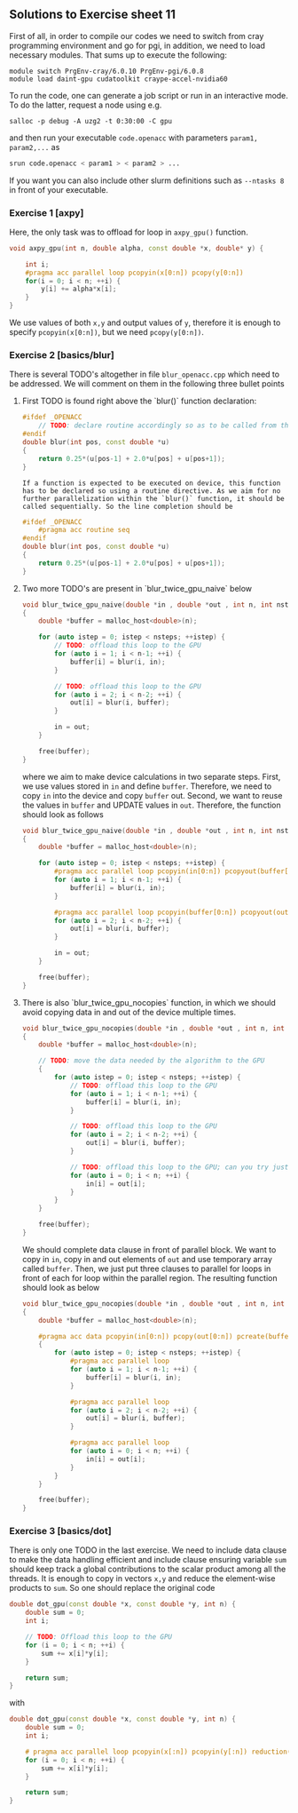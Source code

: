 ## Solutions to Exercise sheet 11


First of all, in order to compile our codes we need to switch from cray programming environment and go for pgi, in addition, we  need to load necessary modules. That sums up to execute the following:

```
module switch PrgEnv-cray/6.0.10 PrgEnv-pgi/6.0.8
module load daint-gpu cudatoolkit craype-accel-nvidia60
```

To run the code, one can generate a job script or run in an interactive mode. To do the latter, request a node using e.g.

```
salloc -p debug -A uzg2 -t 0:30:00 -C gpu
```
and then run your executable `code.openacc` with parameters `param1, param2,...` as 

```bash
srun code.openacc < param1 > < param2 > ...
```
If you want you can also include other slurm definitions such as `--ntasks 8` in front of your executable.

### Exercise 1 [axpy]

Here, the only task was to offload for loop in `axpy_gpu()` function. 

```C++
void axpy_gpu(int n, double alpha, const double *x, double* y) {

    int i;
    #pragma acc parallel loop pcopyin(x[0:n]) pcopy(y[0:n])
    for(i = 0; i < n; ++i) {
        y[i] += alpha*x[i];
    }
}
```

We use values of both `x,y` and output values of `y`, therefore it is enough to specify `pcopyin(x[0:n])`, but we need `pcopy(y[0:n])`. 

### Exercise 2 [basics/blur]

There is several TODO's altogether in file `blur_openacc.cpp` which need to be addressed. We will comment on them in the following three bullet points

<ol>
    
<li> First TODO is found right above the `blur()` function declaration:

```C++
#ifdef _OPENACC
    // TODO: declare routine accordingly so as to be called from the GPU
#endif
double blur(int pos, const double *u)
{
    return 0.25*(u[pos-1] + 2.0*u[pos] + u[pos+1]);
}
```

    If a function is expected to be executed on device, this function has to be declared so using a routine directive. As we aim for no further parallelization within the `blur()` function, it should be called sequentially. So the line completion should be 

```C++
#ifdef _OPENACC
    #pragma acc routine seq
#endif
double blur(int pos, const double *u)
{
    return 0.25*(u[pos-1] + 2.0*u[pos] + u[pos+1]);
}
```
</li>
    
<li> Two more TODO's are present in  `blur_twice_gpu_naive` below
    
```C++
void blur_twice_gpu_naive(double *in , double *out , int n, int nsteps)
{
    double *buffer = malloc_host<double>(n);

    for (auto istep = 0; istep < nsteps; ++istep) {
        // TODO: offload this loop to the GPU
        for (auto i = 1; i < n-1; ++i) {
            buffer[i] = blur(i, in);
        }

        // TODO: offload this loop to the GPU
        for (auto i = 2; i < n-2; ++i) {
            out[i] = blur(i, buffer);
        }

        in = out;
    }

    free(buffer);
}
```
                                 
where we aim to make device calculations in two separate steps. First, we use values stored in `in` and define `buffer`. Therefore, we need to copy `in` into the device and copy `buffer` out. Second, we want to reuse the values in `buffer` and  UPDATE values in `out`. Therefore, the function should look as follows

```C++
void blur_twice_gpu_naive(double *in , double *out , int n, int nsteps)
{
    double *buffer = malloc_host<double>(n);

    for (auto istep = 0; istep < nsteps; ++istep) {
        #pragma acc parallel loop pcopyin(in[0:n]) pcopyout(buffer[0:n])
        for (auto i = 1; i < n-1; ++i) {
            buffer[i] = blur(i, in);
        }

        #pragma acc parallel loop pcopyin(buffer[0:n]) pcopyout(out[2:n-4])
        for (auto i = 2; i < n-2; ++i) {
            out[i] = blur(i, buffer);
        }

        in = out;
    }

    free(buffer);
}
```              
                                 
</li>
        
<li> There is also `blur_twice_gpu_nocopies` function, in which we should avoid copying data in and out of the device multiple times. 

```C++                          
void blur_twice_gpu_nocopies(double *in , double *out , int n, int nsteps)
{
    double *buffer = malloc_host<double>(n);

    // TODO: move the data needed by the algorithm to the GPU
    {
        for (auto istep = 0; istep < nsteps; ++istep) {
            // TODO: offload this loop to the GPU
            for (auto i = 1; i < n-1; ++i) {
                buffer[i] = blur(i, in);
            }

            // TODO: offload this loop to the GPU
            for (auto i = 2; i < n-2; ++i) {
                out[i] = blur(i, buffer);
            }

            // TODO: offload this loop to the GPU; can you try just the pointer assignment?
            for (auto i = 0; i < n; ++i) {
                in[i] = out[i];
            }
        }
    }

    free(buffer);
}
```
We should complete data clause in front of parallel block. We want to copy in `in`, copy in and out elements of `out` and use temporary array called `buffer`. Then, we just put three clauses to parallel for loops in front of each for loop within the parallel region. The resulting function should look as below
```C++
void blur_twice_gpu_nocopies(double *in , double *out , int n, int nsteps)
{
    double *buffer = malloc_host<double>(n);

    #pragma acc data pcopyin(in[0:n]) pcopy(out[0:n]) pcreate(buffer[0:n])
    {
        for (auto istep = 0; istep < nsteps; ++istep) {
            #pragma acc parallel loop
            for (auto i = 1; i < n-1; ++i) {
                buffer[i] = blur(i, in);
            }

            #pragma acc parallel loop
            for (auto i = 2; i < n-2; ++i) {
                out[i] = blur(i, buffer);
            }

            #pragma acc parallel loop
            for (auto i = 0; i < n; ++i) {
                in[i] = out[i];
            }
        }
    }

    free(buffer);
}
```
</li>
</ol>
    
### Exercise 3 [basics/dot]

There is only one TODO in the last exercise. We need to include data clause to make the data handling efficient and include clause ensuring variable `sum` should keep track a global contributions to the scalar product among all the threads. It is enough to copy in vectors `x,y` and reduce the element-wise products to `sum`. So one should replace the original code

```C++
double dot_gpu(const double *x, const double *y, int n) {
    double sum = 0;
    int i;

    // TODO: Offload this loop to the GPU
    for (i = 0; i < n; ++i) {
        sum += x[i]*y[i];
    }

    return sum;
}
```

with

```C++
double dot_gpu(const double *x, const double *y, int n) {
    double sum = 0;
    int i;

    # pragma acc parallel loop pcopyin(x[:n]) pcopyin(y[:n]) reduction(+:sum)
    for (i = 0; i < n; ++i) {
        sum += x[i]*y[i];
    }

    return sum;
}
```
